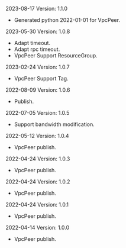 2023-08-17 Version: 1.1.0
- Generated python 2022-01-01 for VpcPeer.

2023-05-30 Version: 1.0.8
- Adapt timeout.
- Adapt rpc timeout.
- VpcPeer Support ResourceGroup.

2023-02-24 Version: 1.0.7
- VpcPeer Support Tag.

2022-08-09 Version: 1.0.6
- Publish.

2022-07-05 Version: 1.0.5
- Support bandwidth modification.

2022-05-12 Version: 1.0.4
- VpcPeer publish.

2022-04-24 Version: 1.0.3
- VpcPeer publish.

2022-04-24 Version: 1.0.2
- VpcPeer publish.

2022-04-24 Version: 1.0.1
- VpcPeer publish.

2022-04-14 Version: 1.0.0
- VpcPeer publish.


